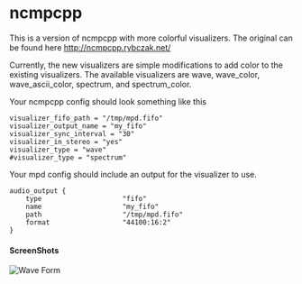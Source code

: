 ncmpcpp
=======

This is a version of ncmpcpp with more colorful visualizers. The original can be found here http://ncmpcpp.rybczak.net/

Currently, the new visualizers are simple modifications to add color to the existing visualizers. The available visualizers are wave, wave_color, wave_ascii_color, spectrum, and spectrum_color.

Your ncmpcpp config should look something like this

```
visualizer_fifo_path = "/tmp/mpd.fifo"
visualizer_output_name = "my_fifo"
visualizer_sync_interval = "30"
visualizer_in_stereo = "yes"
visualizer_type = "wave"
#visualizer_type = "spectrum"

```

Your mpd config should include an output for the visualizer to use.

```
audio_output {
    type                    "fifo"
    name                    "my_fifo"
    path                    "/tmp/mpd.fifo"
    format                  "44100:16:2"
}

```

#### ScreenShots

![Wave Form](https://github.com/dpayne/ncmpcpp-colorful/imgs/waveform_color.png)
